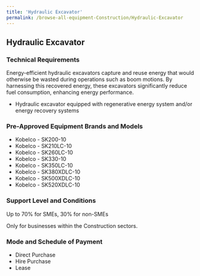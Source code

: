 ```yaml
---
title: 'Hydraulic Excavator'
permalink: /browse-all-equipment-Construction/Hydraulic-Excavator
---
```


## Hydraulic Excavator

### Technical Requirements

Energy-efficient hydraulic excavators capture and reuse energy that would otherwise be wasted during operations such as boom motions. By harnessing this recovered energy, these excavators significantly reduce fuel consumption, enhancing energy performance.
- Hydraulic excavator equipped with regenerative energy system and/or energy recovery systems

### Pre-Approved Equipment Brands and Models

- Kobelco - SK200-10
- Kobelco - SK210LC-10
- Kobelco - SK260LC-10
- Kobelco - SK330-10
- Kobelco - SK350LC-10
- Kobelco - SK380XDLC-10
- Kobelco - SK500XDLC-10
- Kobelco - SK520XDLC-10

### Support Level and Conditions

Up to 70% for SMEs, 30% for non-SMEs

Only for businesses within the Construction sectors.

### Mode and Schedule of Payment 

- Direct Purchase
- Hire Purchase
- Lease